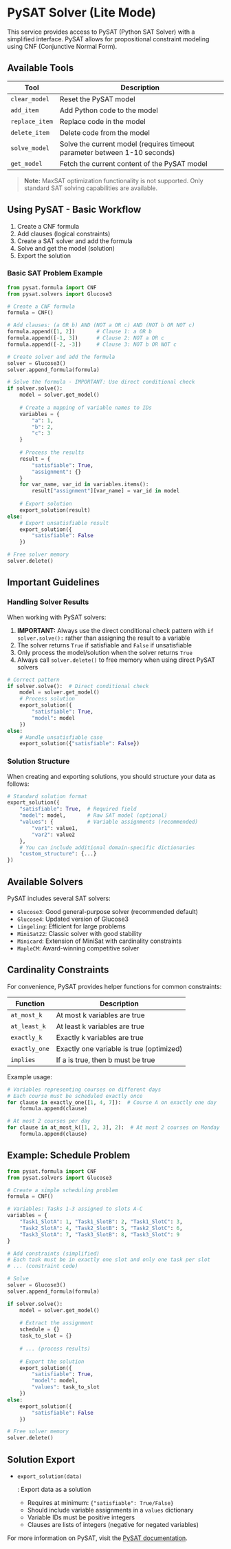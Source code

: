 # PySAT Solver (Lite Mode)

This service provides access to PySAT (Python SAT Solver) with a simplified interface. PySAT allows for propositional constraint modeling using CNF (Conjunctive Normal Form).

## Available Tools

| Tool           | Description                                                  |
| -------------- | ------------------------------------------------------------ |
| `clear_model`  | Reset the PySAT model                                        |
| `add_item`     | Add Python code to the model                                 |
| `replace_item` | Replace code in the model                                    |
| `delete_item`  | Delete code from the model                                   |
| `solve_model`  | Solve the current model (requires timeout parameter between 1-10 seconds) |
| `get_model`    | Fetch the current content of the PySAT model                 |

> **Note:** MaxSAT optimization functionality is not supported. Only standard SAT solving capabilities are available.

## Using PySAT - Basic Workflow

1. Create a CNF formula
2. Add clauses (logical constraints)
3. Create a SAT solver and add the formula
4. Solve and get the model (solution)
5. Export the solution

### Basic SAT Problem Example

```python
from pysat.formula import CNF
from pysat.solvers import Glucose3

# Create a CNF formula
formula = CNF()

# Add clauses: (a OR b) AND (NOT a OR c) AND (NOT b OR NOT c)
formula.append([1, 2])       # Clause 1: a OR b
formula.append([-1, 3])      # Clause 2: NOT a OR c
formula.append([-2, -3])     # Clause 3: NOT b OR NOT c

# Create solver and add the formula
solver = Glucose3()
solver.append_formula(formula)

# Solve the formula - IMPORTANT: Use direct conditional check
if solver.solve():
    model = solver.get_model()
    
    # Create a mapping of variable names to IDs
    variables = {
        "a": 1,
        "b": 2,
        "c": 3
    }
    
    # Process the results
    result = {
        "satisfiable": True,
        "assignment": {}
    }
    for var_name, var_id in variables.items():
        result["assignment"][var_name] = var_id in model
    
    # Export solution
    export_solution(result)
else:
    # Export unsatisfiable result
    export_solution({
        "satisfiable": False
    })

# Free solver memory
solver.delete()
```

## Important Guidelines

### Handling Solver Results

When working with PySAT solvers:

1. **IMPORTANT:** Always use the direct conditional check pattern with `if solver.solve():` rather than assigning the result to a variable
2. The solver returns `True` if satisfiable and `False` if unsatisfiable
3. Only process the model/solution when the solver returns `True`
4. Always call `solver.delete()` to free memory when using direct PySAT solvers

```python
# Correct pattern
if solver.solve():  # Direct conditional check
    model = solver.get_model()
    # Process solution
    export_solution({
        "satisfiable": True,
        "model": model
    })
else:
    # Handle unsatisfiable case
    export_solution({"satisfiable": False})
```

### Solution Structure

When creating and exporting solutions, you should structure your data as follows:

```python
# Standard solution format
export_solution({
    "satisfiable": True,  # Required field
    "model": model,       # Raw SAT model (optional)
    "values": {           # Variable assignments (recommended)
        "var1": value1,
        "var2": value2
    },
    # You can include additional domain-specific dictionaries
    "custom_structure": {...}
})
```

## Available Solvers

PySAT includes several SAT solvers:

- `Glucose3`: Good general-purpose solver (recommended default)
- `Glucose4`: Updated version of Glucose3
- `Lingeling`: Efficient for large problems
- `MiniSat22`: Classic solver with good stability
- `Minicard`: Extension of MiniSat with cardinality constraints
- `MapleCM`: Award-winning competitive solver

## Cardinality Constraints

For convenience, PySAT provides helper functions for common constraints:

| Function      | Description                              |
| ------------- | ---------------------------------------- |
| `at_most_k`   | At most k variables are true             |
| `at_least_k`  | At least k variables are true            |
| `exactly_k`   | Exactly k variables are true             |
| `exactly_one` | Exactly one variable is true (optimized) |
| `implies`     | If a is true, then b must be true        |

Example usage:

```python
# Variables representing courses on different days
# Each course must be scheduled exactly once
for clause in exactly_one([1, 4, 7]):  # Course A on exactly one day
    formula.append(clause)

# At most 2 courses per day
for clause in at_most_k([1, 2, 3], 2):  # At most 2 courses on Monday
    formula.append(clause)
```

## Example: Schedule Problem

```python
from pysat.formula import CNF
from pysat.solvers import Glucose3

# Create a simple scheduling problem
formula = CNF()

# Variables: Tasks 1-3 assigned to slots A-C
variables = {
    "Task1_SlotA": 1, "Task1_SlotB": 2, "Task1_SlotC": 3,
    "Task2_SlotA": 4, "Task2_SlotB": 5, "Task2_SlotC": 6,
    "Task3_SlotA": 7, "Task3_SlotB": 8, "Task3_SlotC": 9
}

# Add constraints (simplified)
# Each task must be in exactly one slot and only one task per slot
# ... (constraint code)

# Solve
solver = Glucose3()
solver.append_formula(formula)

if solver.solve():
    model = solver.get_model()
    
    # Extract the assignment
    schedule = {}
    task_to_slot = {}
    
    # ... (process results)
    
    # Export the solution
    export_solution({
        "satisfiable": True,
        "model": model,
        "values": task_to_slot
    })
else:
    export_solution({
        "satisfiable": False
    })

# Free solver memory
solver.delete()
```

## Solution Export

- ```
  export_solution(data)
  ```

  : Export data as a solution

  - Requires at minimum: `{"satisfiable": True/False}`
  - Should include variable assignments in a `values` dictionary
  - Variable IDs must be positive integers
  - Clauses are lists of integers (negative for negated variables)

For more information on PySAT, visit the [PySAT documentation](https://pysathq.github.io/).